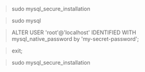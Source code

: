 
>sudo mysql_secure_installation

> sudo mysql

>ALTER USER 'root'@'localhost' IDENTIFIED WITH mysql_native_password by 'my-secret-password';

>exit;

>sudo mysql_secure_installation

